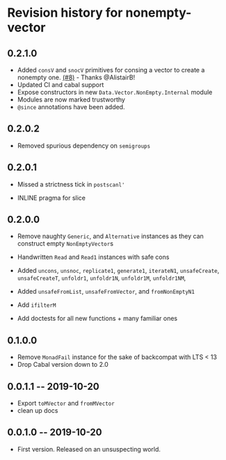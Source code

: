 # Revision history for nonempty-vector

## 0.2.1.0

* Added `consV` and `snocV` primitives for consing a vector to create a nonempty one. [(#8)](https://github.com/emilypi/nonempty-vector/pull/8) - Thanks @AlistairB!
* Updated CI and cabal support
* Expose constructors in new `Data.Vector.NonEmpty.Internal` module
* Modules are now marked trustworthy
* `@since` annotations have been added.

## 0.2.0.2

* Removed spurious dependency on `semigroups`

## 0.2.0.1

* Missed a strictness tick in `postscanl'`

* INLINE pragma for slice

## 0.2.0.0

* Remove naughty `Generic`, and `Alternative` instances as they can construct empty `NonEmptyVector`s

* Handwritten `Read` and `Read1` instances with safe cons

* Added `uncons`, `unsnoc`, `replicate1`, `generate1`, `iterateN1`, `unsafeCreate`, `unsafeCreateT`, `unfoldr1`, `unfoldr1N`, `unfoldr1M`, `unfoldr1NM`,

* Added `unsafeFromList`, `unsafeFromVector`, and `fromNonEmptyN1`

* Add `ifilterM`

* Add doctests for all new functions + many familiar ones

## 0.1.0.0

* Remove `MonadFail` instance for the sake of backcompat with LTS < 13
* Drop Cabal version down to 2.0

## 0.0.1.1 -- 2019-10-20

* Export `toMVector` and `fromMVector`
* clean up docs

## 0.0.1.0 -- 2019-10-20

* First version. Released on an unsuspecting world.
